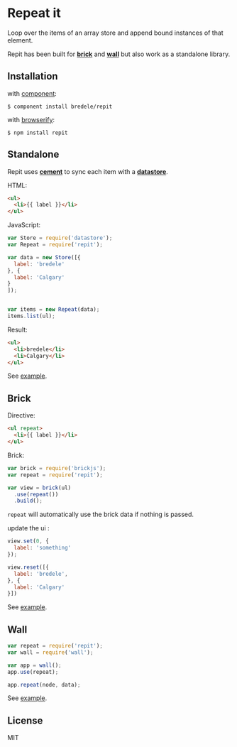 # Repeat it

  Loop over the items of an array store and append bound instances of that element.


  Repit has been built for **[brick](https://github.com/bredele/brick)** and **[wall](https://github.com/bredele/wall)** but also work as a standalone library.


## Installation

with [component](http://github.com/component/component):

    $ component install bredele/repit

with [browserify](http://browserify.org):

    $ npm install repit



## Standalone

  Repit uses **[cement](http://github.com/bredele/cement)** to sync each item with a **[datastore](http://github.com/bredele/datastore)**.

HTML:
```html
<ul>
  <li>{{ label }}</li>
</ul>
```

JavaScript:
```js
var Store = require('datastore');
var Repeat = require('repit');

var data = new Store([{
  label: 'bredele'
}, {
  label: 'Calgary'
}
]);


var items = new Repeat(data);
items.list(ul);

```

Result:
```html
<ul>
  <li>bredele</li>
  <li>Calgary</li> 
</ul>
```

See [example](https://github.com/bredele/repeat-brick/tree/master/examples/standalone.html).

## Brick

Directive:
```html
<ul repeat>
  <li>{{ label }}</li>
</ul>
```

Brick:
```js
var brick = require('brickjs');
var repeat = require('repit');

var view = brick(ul)
  .use(repeat())
  .build();
```

  `repeat` will automatically use the brick data if nothing is passed.

update the ui :

```js
view.set(0, {
  label: 'something'
});

view.reset([{
  label: 'bredele',
}, {
  label: 'Calgary'
}])
```


See [example](https://github.com/bredele/repeat-brick/tree/master/examples/brick.html).

## Wall

```js
var repeat = require('repit');
var wall = require('wall');

var app = wall();
app.use(repeat);

app.repeat(node, data);
```
See [example](https://github.com/bredele/repeat-brick/tree/master/examples/wall.html).

## License

  MIT
